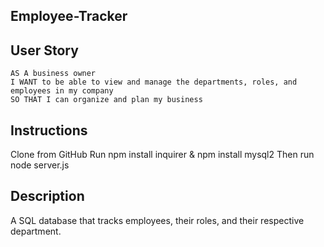 ## Employee-Tracker

## User Story

```
AS A business owner
I WANT to be able to view and manage the departments, roles, and employees in my company
SO THAT I can organize and plan my business
```

## Instructions

Clone from GitHub
Run npm install inquirer & npm install mysql2
Then run node server.js

## Description

A SQL database that tracks employees, their roles, and their respective department.
